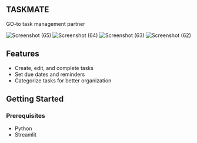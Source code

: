 ## TASKMATE
GO-to task management partner

![Screenshot (65)](https://github.com/user-attachments/assets/c8aa80c7-c98a-4718-bb63-0d217a51fa18)
![Screenshot (64)](https://github.com/user-attachments/assets/70a620fd-9e95-43c7-b837-dc90f1792204)
![Screenshot (63)](https://github.com/user-attachments/assets/6c7655af-3ed7-4638-bd76-0e0457032f78)
![Screenshot (62)](https://github.com/user-attachments/assets/4d8743ae-fb4d-4cba-a36c-26d86b1d1b9c)

## Features
* Create, edit, and complete  tasks
* Set due dates and reminders
* Categorize tasks for better organization

## Getting Started
### Prerequisites
* Python
* Streamlit



